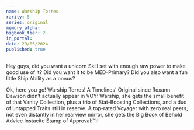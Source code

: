 ```yaml
---
name: Warship Torres
rarity: 5
series: original
memory_alpha:
bigbook_tier: 2
in_portal:
date: 29/05/2024
published: true
---
```


Hey guys, did you want a unicorn Skill set with enough raw power to make good use of it? Did you want it to be MED-Primary? Did you also want a fun little Ship Ability as a bonus?

Ok, here you go! Warship Torres! A Timelines’ Original since Roxann Dawson didn’t actually appear in VOY: Warship, she gets the small benefit of that Vanity Collection, plus a trio of Stat-Boosting Collections, and a duo of untapped Traits still in reserve. A top-rated Voyager with zero real peers, not even distantly in her rearview mirror, she gets the Big Book of Behold Advice Instacite Stamp of Approval:™:!
